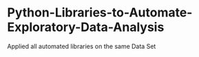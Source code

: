 # Python-Libraries-to-Automate-Exploratory-Data-Analysis
Applied all automated libraries on the same Data Set
